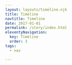 ```yaml
---
layout: layouts/timeline.njk
title: Timeline
navtitle: Timeline
date: 2017-01-01
permalink: /story/index.html
eleventyNavigation:
  key: Timeline
  order: 3
tags:
  - nav

---
```

